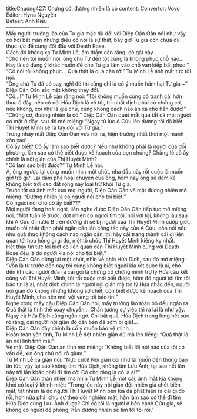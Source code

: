 title:Chương427: Chứng cớ, đương nhiên là có
content:
Convertor: Vovo<br>Editor: Hyna Nguyễn<br>Betaer: Anh Kiều<br>————————-<br>Mấy người trưởng lão của Tư gia mặc dù đối với Diệp Oản Oản nói như vậy có hơi bất mãn nhưng điều cô nói là sự thật, bây giờ Tư gia còn chưa đủ thực lực để cùng đối đầu với Death Rose.<br>Cách đó không xa Tư Minh Lễ, âm thầm cắn răng, cô gái này…<br>“Cho nên tôi muốn nói, ông chú Tư đến tột cùng là không phục chỗ nào… Hay là có dụng ý khác muốn để cho Tư gia lâm vào chỗ vạn kiếp bất phục ”<br>“Cô nói tôi không phục… Quả thật là quá càn rỡ!” Tư Minh Lễ ánh mắt tức tối nói.<br>“Ông chú Tư đã có suy nghĩ đó thì cũng chỉ là có ý muốn hãm hại Tư gia ~” Diệp Oản Oản sắc mặt không thay đổi.<br>“Cô…!” Tư Minh Lễ cắn răng nói: “Tôi không muốn cùng cô tranh cãi hơn thua ở đây, nếu cô nói Hứa Dịch là vô tội, thì nhất định phải có chứng cớ, nếu không, coi như là gia chủ, cũng không cách nào ân xá cho hắn được!”<br>“Chứng cớ, đương nhiên là có.” Diệp Oản Oản quét mắt qua tất cả mọi người có mặt ở đây, sau đó mở miệng: “Ngay từ lúc A Cửu lên đường tôi đã biết Thí Huyết Minh sẽ ra tay đối với Tư gia.”<br>Trong nháy mắt Diệp Oản Oản vừa nói ra, hiện trường nhất thời một mảnh xôn xao!<br>Cô ấy biết? Cô ấy làm sao biết được? Nếu như không phải là người của đối phương, làm sao có thể biết được kế hoạch của bọn chúng? Chẳng lẽ cô ấy chính là nội gián của Thị Huyết Minh?<br>“Cô làm sao biết được?” Tư Minh Lễ hỏi.<br>A, ông ngược lại cũng muốn nhìn một chút, nha đầu này rốt cuộc là muốn giở trò gì?! Lại dám phá hoại chuyện của ông, hôm nay ông sẽ đem kẻ không biết trời cao đất rộng này loại trừ khỏi Tư gia.<br>Trước tất cả ánh mắt của mọi người, Diệp Oản Oản vẻ mặt đương nhiên mở miệng: “Đương nhiên là có người nói cho tôi biết.”<br>Có người nói cho cô ấy biết???<br>Mọi người đang hoài nghi, liền nghe được Diệp Oản Oản tiếp tục mở miệng nói, “Một tuần lễ trước, đột nhiên có người tìm tôi, nói với tôi, không lâu sau khi A Cửu đi nước B trên đường đi sẽ bị người của Thí Huyết Minh cướp giết, muốn tôi nhất định phải ngăn cản lần công tác này của A Cửu, còn nói nếu như quả thực không cách nào ngăn cản, thì hãy cải trang thành cái gì liên quan tới hoa hồng gì gì đó, một tổ chức Thí Huyết Minh kiêng kỵ nhất.<br>Hết thảy tin tức tôi biết có liên quan đến Thí Huyết Minh cùng với Death Rose đều là do người kia nói cho tôi biết.”<br>Diệp Oản Oản dừng lại một chút, nhìn về phía Hứa Dịch, sau đó mở miệng: “Vốn là từ trước đến nay tôi cũng không biết người kia rốt cuộc là ai, cho đến khi các ngươi đưa ra cái gọi là chứng cớ chứng minh trợ lý Hứa cấu kết cùng với Thí Huyết Minh, tôi rốt cuộc mới biết được, hôm đó người tới tìm tôi báo tin là ai, nhất định chính là người nội gián mà trợ lý Hứa nhắc đến, người nội gián đó không những không sợ chết, còn biết được kế hoạch của Thí Huyết Minh, cho nên mới vội vàng tới báo tin!”<br>Nghe xong mấy câu Diệp Oản Oản nói, mấy trưởng lão toàn bộ đều ngẩn ra.<br>Quả thật là tình thế xoay chuyển… Chân tướng sự việc thì ra lại là như vậy. Ngay cả Hứa Dịch cũng ngẩn ngơ. Chỉ bất quá, Hứa Dịch trong lòng hết sức rõ ràng, cái người nội gián đó căn bản đã sớm bị giết…<br>Diệp Oản Oản đây chính là cố ý muốn bảo vệ mình…<br>Hoàn toàn yên tĩnh, Tư Minh Lễ đột nhiên giận dữ mà lên tiếng: “Quả thật là ăn nói linh tinh mà!”<br>Vẻ mặt Diệp Oản Oản an tĩnh mở miệng: “Không biết lời nói nào của tôi có vấn đề, xin ông chú nói rõ giùm.”<br>Tư Minh Lễ cả giận nói: “Nực cười! Nội gián coi như là muốn đến thông báo tin tức, vậy tại sao không tìm Hứa Dịch, không tìm Lưu Ảnh, tại sao hết lần này tới lần khác phải đi tìm cô! Cô cho rằng là cô là ai?”<br>Diệp Oản Oản thản nhiên mà nhìn Tư Minh Lễ một cái, ánh mắt kia không khỏi có loại ý khinh miệt: “Trong lúc này nội gián đột nhiên giả chết biến mất, tất nhiên là do người Thí Huyết Minh bên kia đã phát hiện ra cái gì đó rồi, hơn nữa phải chịu sự theo dõi nghiêm mật, hắn làm sao có thể đi tìm Hứa Dịch cùng Lưu Ảnh được? Chỉ có tôi là người ở bên cạnh Cửu gia, sẽ không có người đề phòng, hắn đương nhiên sẽ tìm tới tôi rồi.”